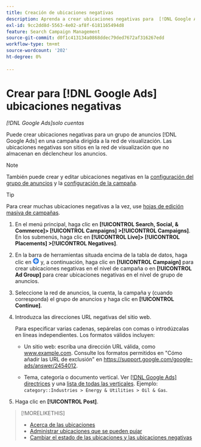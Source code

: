 ```yaml
---
title: Creación de ubicaciones negativas
description: Aprenda a crear ubicaciones negativas para  [!DNL Google Ads] campañas y grupos de anuncios.
exl-id: 9cc2dd8d-5563-4e02-af8f-6181165494d8
feature: Search Campaign Management
source-git-commit: d0f1c413134a0868ddec79ded7672af316267edd
workflow-type: tm+mt
source-wordcount: '202'
ht-degree: 0%

---
```


# Crear para [!DNL Google Ads] ubicaciones negativas

*[!DNL Google Ads]solo cuentas*

Puede crear ubicaciones negativas para un grupo de anuncios [!DNL Google Ads] en una campaña dirigida a la red de visualización. Las ubicaciones negativas son sitios en la red de visualización que no almacenan en déclencheur los anuncios.

>[!NOTE]
>También puede crear y editar ubicaciones negativas en la [configuración del grupo de anuncios](/help/search-social-commerce/campaign-management/campaigns/ad-group-manage.md) y la [configuración de la campaña](/help/search-social-commerce/campaign-management/campaigns/campaign-manage.md).

>[!TIP]
>Para crear muchas ubicaciones negativas a la vez, use [hojas de edición masiva de campañas](/help/search-social-commerce/campaign-management/bulksheets/bulksheet-about.md).

1. En el menú principal, haga clic en **[!UICONTROL Search, Social, & Commerce]> [!UICONTROL Campaigns] >[!UICONTROL Campaigns]**. En los submenús, haga clic en **[!UICONTROL Live]> [!UICONTROL Placements] >[!UICONTROL Negatives]**.

1. En la barra de herramientas situada encima de la tabla de datos, haga clic en ![Crear](/help/search-social-commerce/assets/add.png "Crear") y, a continuación, haga clic en **[!UICONTROL Campaign]** para crear ubicaciones negativas en el nivel de campaña o en **[!UICONTROL Ad Group]** para crear ubicaciones negativas en el nivel de grupo de anuncios.

1. Seleccione la red de anuncios, la cuenta, la campaña y (cuando corresponda) el grupo de anuncios y haga clic en **[!UICONTROL Continue]**.

1. Introduzca las direcciones URL negativas del sitio web.

   Para especificar varias cadenas, sepárelas con comas o introdúzcalas en líneas independientes. Los formatos válidos incluyen:

   * Un sitio web: escriba una dirección URL válida, como www.example.com. Consulte los formatos permitidos en &quot;Cómo añadir las URL de exclusión&quot; en https://support.google.com/google-ads/answer/2454012.

   * Tema, categoría o documento vertical. Ver [[!DNL Google Ads] directrices](https://support.google.com/google-ads/editor/answer/30517) y una [lista de todas las verticales](https://developers.google.com/adwords/api/docs/appendix/verticals). Ejemplo: `category::Industries > Energy & Utilities > Oil & Gas`.

1. Haga clic en **[!UICONTROL Post]**.

>[!MORELIKETHIS]
>
>* [Acerca de las ubicaciones](placement-about.md)
>* [Administrar ubicaciones que se pueden pujar](placement-manage.md)
>* [Cambiar el estado de las ubicaciones y las ubicaciones negativas](placement-status-edit.md)
